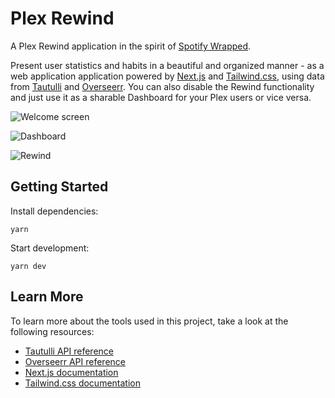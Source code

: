 # Plex Rewind

A Plex Rewind application in the spirit of [Spotify Wrapped](https://www.spotify.com/us/wrapped).

Present user statistics and habits in a beautiful and organized manner - as a web application application powered by [Next.js](https://nextjs.org) and [Tailwind.css](https://tailwindcss.com), using data from [Tautulli](https://tautulli.com) and [Overseerr](https://overseerr.dev/). You can also disable the Rewind functionality and just use it as a sharable Dashboard for your Plex users or vice versa.

![Welcome screen](https://i.imgur.com/be1IAyL.png 'Welcome screen')

![Dashboard](https://i.imgur.com/KIgRgjW.png 'Dashboard')

![Rewind](https://i.imgur.com/a68x8md.png 'Rewind')

## Getting Started

Install dependencies:

```
yarn
```

Start development:

```
yarn dev
```

## Learn More

To learn more about the tools used in this project, take a look at the following resources:

- [Tautulli API reference](https://github.com/Tautulli/Tautulli/wiki/Tautulli-API-Reference)
- [Overseerr API reference](https://api-docs.overseerr.dev)
- [Next.js documentation](https://nextjs.org/docs)
- [Tailwind.css documentation](https://tailwindcss.com/docs)

